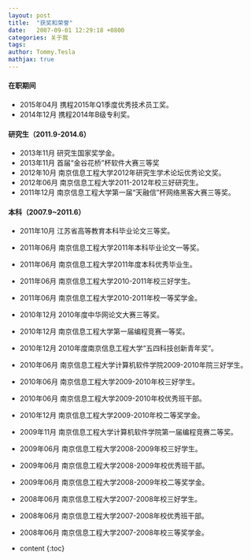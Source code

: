 ```yaml
---
layout: post
title:  "获奖和荣誉"
date:   2007-09-01 12:29:18 +0800 
categories: 关于我
tags:
author: Tommy.Tesla
mathjax: true
---
```

 
#### 在职期间
* 2015年04月 携程2015年Q1季度优秀技术员工奖。
* 2014年12月 携程2014年B级专利奖。

#### 研究生（2011.9-2014.6）
* 2013年11月 研究生国家奖学金。
* 2013年11月 首届“金谷花桥”杯软件大赛三等奖
* 2012年10月 南京信息工程大学2012年研究生学术论坛优秀论文奖。
* 2012年06月 南京信息工程大学2011-2012年校三好研究生。
* 2011年12月 南京信息工程大学第一届“天融信”杯网络黑客大赛三等奖。

#### 本科（2007.9~2011.6）
* 2011年10月 江苏省高等教育本科毕业论文三等奖。
* 2011年06月 南京信息工程大学2011年本科毕业论文一等奖。
* 2011年06月 南京信息工程大学2011年度本科优秀毕业生。 
* 2011年06月 南京信息工程大学2010-2011年校三好学生。
* 2011年06月 南京信息工程大学2010-2011年校一等奖学金。
* 2010年12月 2010年度中华网论文大赛三等奖。 
* 2010年12月 南京信息工程大学第一届编程竞赛一等奖。
* 2010年12月 2010年度南京信息工程大学“五四科技创新青年奖”。
* 2010年06月 南京信息工程大学计算机软件学院2009-2010年院三好学生。
* 2010年06月 南京信息工程大学2009-2010年校三好学生。
* 2010年06月 南京信息工程大学2009-2010年校优秀班干部。
* 2010年12月 南京信息工程大学2009-2010年校二等奖学金。
* 2009年11月 南京信息工程大学计算机软件学院第一届编程竞赛二等奖。
* 2009年06月 南京信息工程大学2008-2009年校三好学生。
* 2009年06月 南京信息工程大学2008-2009年校优秀班干部。
* 2009年06月 南京信息工程大学2008-2009年校二等奖学金。
* 2008年06月 南京信息工程大学2007-2008年校三好学生。 
* 2008年06月 南京信息工程大学2007-2008年校优秀班干部。
* 2008年06月 南京信息工程大学2007-2008年校三等奖学金。


* content
{:toc}